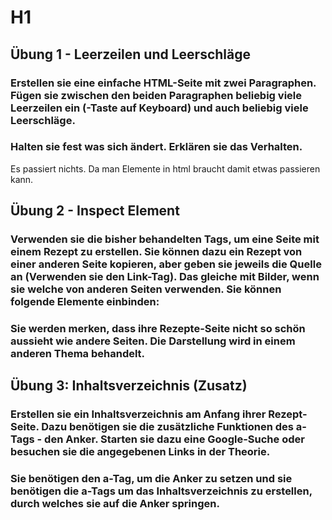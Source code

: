 # H1
##  Übung 1 - Leerzeilen und Leerschläge

### Erstellen sie eine einfache HTML-Seite mit zwei Paragraphen. Fügen sie zwischen den beiden Paragraphen beliebig viele Leerzeilen ein (<Enter>-Taste auf Keyboard) und auch beliebig viele Leerschläge.
### Halten sie fest was sich ändert. Erklären sie das Verhalten.
Es passiert nichts. Da man Elemente in html braucht damit etwas passieren kann.

## Übung 2 - Inspect Element
### Verwenden sie die bisher behandelten Tags, um eine Seite mit einem Rezept zu erstellen. Sie können dazu ein Rezept von einer anderen Seite kopieren, aber geben sie jeweils die Quelle an (Verwenden sie den Link-Tag). Das gleiche mit Bilder, wenn sie welche von anderen Seiten verwenden. Sie können folgende Elemente einbinden:
### Sie werden merken, dass ihre Rezepte-Seite nicht so schön aussieht wie andere Seiten. Die Darstellung wird in einem anderen Thema behandelt.


## Übung 3: Inhaltsverzeichnis (Zusatz)

### Erstellen sie ein Inhaltsverzeichnis am Anfang ihrer Rezept-Seite. Dazu benötigen sie die zusätzliche Funktionen des a-Tags - den Anker. Starten sie dazu eine Google-Suche oder besuchen sie die angegebenen Links in der Theorie.
### Sie benötigen den a-Tag, um die Anker zu setzen und sie benötigen die a-Tags um das Inhaltsverzeichnis zu erstellen, durch welches sie auf die Anker springen.